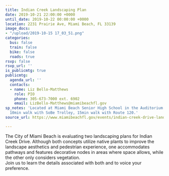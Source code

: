 ```yaml
---
title: Indian Creek Landscaping Plan
date: 2019-10-21 22:00:00 +0000
until_date: 2019-10-22 00:00:00 +0000
location: 2231 Prairie Ave, Miami Beach, FL 33139
image_docs:
- "/upload/2019-10-15 17_03_51.png"
categories:
  bus: false
  train: false
  bike: false
  roads: true
rsvp: false
rsvp_url: ''
is_publicmtg: true
publicmtg:
  agenda_url: ''
  contacts:
  - name: Liz Bello-Matthews
    role: PIO
    phone: 305-673-7000 ext. 6902
    email: LizBello-Matthews@miamibeachfl.gov
sp_notes: 'Located at Miami Beach Senior High School in the Auditorium. Transit options:
  10min walk with SoBe Trolley, 15min walk with Route 120.'
source_url: https://www.miamibeachfl.gov/events/indian-creek-drive-landscaping-plan/

---
```

The City of Miami Beach is evaluating two landscaping plans for Indian Creek Drive. Although both concepts utilize native plants to improve the landscape aesthetics and pedestrian experience, one accommodates pathways and features decorative nodes in areas where space allows, while the other only considers vegetation.  
Join us to learn the details associated with both and to voice your preference.